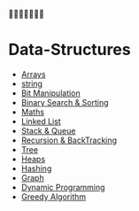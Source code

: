 <!-- ⚠️ This README has been generated from the file(s) "blueprint.md" ⚠️-->👊👊👊👊👊👊👊

# Data-Structures

- [Arrays](./array/README.md)
- [string]()
- [Bit Manipulation]()
- [Binary Search & Sorting](./Binary%20Search%20&%20sorting/README.md)
- [Maths]()
- [Linked List]()
- [Stack & Queue]()
- [Recursion & BackTracking](./Recursion%20&%20Backtracking/README.md)
- [Tree](./Tree/README.md)
- [Heaps]()
- [Hashing]()
- [Graph](./Graph/README.md)
- [Dynamic Programming](./DP/README.md)
- [Greedy Algorithm]()